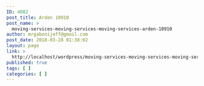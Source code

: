 ```yaml
---
ID: 4082
post_title: Arden 10910
post_name: >
  moving-services-moving-services-moving-services-arden-10910
author: mrgabonijeff@gmail.com
post_date: 2018-03-28 01:38:02
layout: page
link: >
  http://localhost/wordpress/moving-services-moving-services-moving-services-arden-10910/
published: true
tags: [ ]
categories: [ ]
---
```

